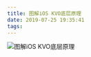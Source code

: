 ```yaml
---
title: 图解iOS KVO底层原理
date: 2019-07-25 19:35:41
tags:
---
```



![图解iOS KVO底层原理](https://cdn.jsdelivr.net/gh/yotrolz/image@master/blog/图解KVO/图解KVO.jpg)
